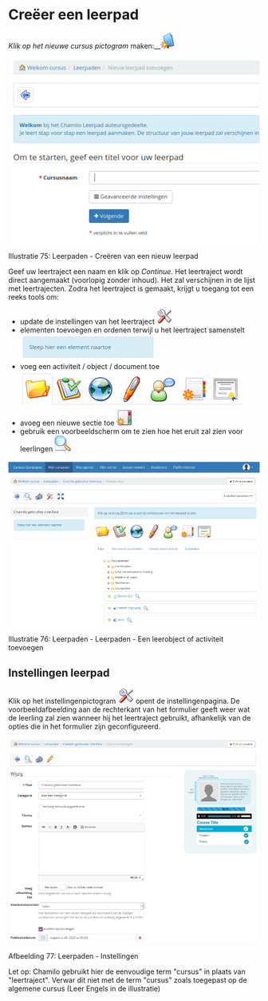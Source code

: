 # Creëer een leerpad

_Klik op het nieuwe cursus_ _pictogram_ maken:\_\_![](../../.gitbook/assets/graphics13%20%283%29.png)

![](../../.gitbook/assets/graphics9%20%281%29.png)

Illustratie 75: Leerpaden - Creëren van een nieuw leerpad

Geef uw leertraject een naam en klik op _Continue_. Het leertraject wordt direct aangemaakt \(voorlopig zonder inhoud\). Het zal verschijnen in de lijst met leertrajecten. Zodra het leertraject is gemaakt, krijgt u toegang tot een reeks tools om:

* update de instellingen van het leertraject ![](../../.gitbook/assets/graphics8%20%284%29.png)
* elementen toevoegen en ordenen terwijl u het leertraject samenstelt ![](../../.gitbook/assets/graphics22%20%281%29.png)
* voeg een activiteit / object / document toe ![](../../.gitbook/assets/graphics23%20%284%29.png)
* avoeg een nieuwe sectie toe ![](../../.gitbook/assets/graphics19%20%284%29.png)
* gebruik een voorbeeldscherm om te zien hoe het eruit zal zien voor leerlingen ![](../../.gitbook/assets/graphics21%20%284%29.png)

![](../../.gitbook/assets/graphics10%20%281%29.png)

Illustratie 76: Leerpaden - Leerpaden - Een leerobject of activiteit toevoegen

## Instellingen leerpad <a id="learning-path-s-settings"></a>

Klik op het instellingenpictogram ![](../../.gitbook/assets/graphics20%20%283%29.png) opent de instellingenpagina. De voorbeeldafbeelding aan de rechterkant van het formulier geeft weer wat de leerling zal zien wanneer hij het leertraject gebruikt, afhankelijk van de opties die in het formulier zijn geconfigureerd.

![](../../.gitbook/assets/graphics11%20%281%29.png)

Afbeelding 77: Leerpaden - Instellingen

Let op: Chamilo gebruikt hier de eenvoudige term "cursus" in plaats van "leertraject". Verwar dit niet met de term "cursus" zoals toegepast op de algemene cursus \(Leer Engels in de illustratie\)

